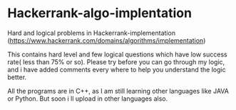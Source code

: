 # Hackerrank-algo-implentation
Hard and logical problems in Hackerrank-implementation (https://www.hackerrank.com/domains/algorithms/implementation) 

This contains hard level and few logical questions which have low success rate( less than 75% or so).
Please try before you can go through my logic, and i have added comments every where to help you understand the logic better.

All the programs are in C++, as I am still learning other languages like JAVA or Python.
But soon i ll upload in other languages also.

